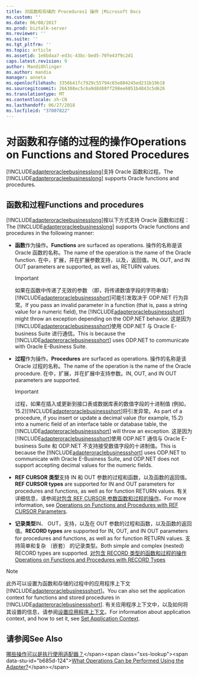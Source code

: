 ```yaml
---
title: 对函数和存储的 Procedures1 操作 |Microsoft Docs
ms.custom: ''
ms.date: 06/08/2017
ms.prod: biztalk-server
ms.reviewer: ''
ms.suite: ''
ms.tgt_pltfrm: ''
ms.topic: article
ms.assetid: 1e6bdaa7-ed3c-43bc-bed5-70fe43f9c2d1
caps.latest.revision: 9
author: MandiOhlinger
ms.author: mandia
manager: anneta
ms.openlocfilehash: 3356b41fc7929c55794c65e804245ed231b19b18
ms.sourcegitcommit: 266308ec5c6a9d8d80ff298ee6051b4843c5d626
ms.translationtype: MT
ms.contentlocale: zh-CN
ms.lasthandoff: 06/27/2018
ms.locfileid: "37007822"
---
```

# <a name="operations-on-functions-and-stored-procedures"></a><span data-ttu-id="b685d-102">对函数和存储的过程的操作</span><span class="sxs-lookup"><span data-stu-id="b685d-102">Operations on Functions and Stored Procedures</span></span>
<span data-ttu-id="b685d-103">[!INCLUDE[adapteroracleebusinesslong](../../includes/adapteroracleebusinesslong-md.md)]支持 Oracle 函数和过程。</span><span class="sxs-lookup"><span data-stu-id="b685d-103">The [!INCLUDE[adapteroracleebusinesslong](../../includes/adapteroracleebusinesslong-md.md)] supports Oracle functions and procedures.</span></span>

## <a name="functions-and-procedures"></a><span data-ttu-id="b685d-104">函数和过程</span><span class="sxs-lookup"><span data-stu-id="b685d-104">Functions and procedures</span></span>

<span data-ttu-id="b685d-105">[!INCLUDE[adapteroracleebusinesslong](../../includes/adapteroracleebusinesslong-md.md)]按以下方式支持 Oracle 函数和过程：</span><span class="sxs-lookup"><span data-stu-id="b685d-105">The [!INCLUDE[adapteroracleebusinesslong](../../includes/adapteroracleebusinesslong-md.md)] supports Oracle functions and procedures in the following manner:</span></span>  
  
- <span data-ttu-id="b685d-106">**函数**作为操作。</span><span class="sxs-lookup"><span data-stu-id="b685d-106">**Functions** are surfaced as operations.</span></span> <span data-ttu-id="b685d-107">操作的名称是该 Oracle 函数的名称。</span><span class="sxs-lookup"><span data-stu-id="b685d-107">The name of the operation is the name of the Oracle function.</span></span> <span data-ttu-id="b685d-108">在中，扩展，并在扩展参数支持，以及，返回值。</span><span class="sxs-lookup"><span data-stu-id="b685d-108">IN, OUT, and IN OUT parameters are supported, as well as, RETURN values.</span></span>  
  
  > [!IMPORTANT]
  >  <span data-ttu-id="b685d-109">如果在函数中传递了无效的参数 （即，将传递数值字段的字符串值）[!INCLUDE[adapteroraclebusinessshort](../../includes/adapteroraclebusinessshort-md.md)]可能引发取决于 ODP.NET 行为异常。</span><span class="sxs-lookup"><span data-stu-id="b685d-109">If you pass an invalid parameter in a function (that is, pass a string value for a numeric field), the [!INCLUDE[adapteroraclebusinessshort](../../includes/adapteroraclebusinessshort-md.md)] might throw an exception depending on the ODP.NET behavior.</span></span> <span data-ttu-id="b685d-110">这是因为[!INCLUDE[adapteroraclebusinessshort](../../includes/adapteroraclebusinessshort-md.md)]使用 ODP.NET 与 Oracle E-business Suite 进行通信。</span><span class="sxs-lookup"><span data-stu-id="b685d-110">This is because the [!INCLUDE[adapteroraclebusinessshort](../../includes/adapteroraclebusinessshort-md.md)] uses ODP.NET to communicate with Oracle E-Business Suite.</span></span>  
  
- <span data-ttu-id="b685d-111">**过程**作为操作。</span><span class="sxs-lookup"><span data-stu-id="b685d-111">**Procedures** are surfaced as operations.</span></span> <span data-ttu-id="b685d-112">操作的名称是该 Oracle 过程的名称。</span><span class="sxs-lookup"><span data-stu-id="b685d-112">The name of the operation is the name of the Oracle procedure.</span></span> <span data-ttu-id="b685d-113">在中，扩展，并在扩展中支持参数。</span><span class="sxs-lookup"><span data-stu-id="b685d-113">IN, OUT, and IN OUT parameters are supported.</span></span>  
  
  > [!IMPORTANT]
  >  <span data-ttu-id="b685d-114">过程，如果在插入或更新到接口表或数据库表的数值字段的十进制值 (例如，15.2)[!INCLUDE[adapteroraclebusinessshort](../../includes/adapteroraclebusinessshort-md.md)]将引发异常。</span><span class="sxs-lookup"><span data-stu-id="b685d-114">As part of a procedure, if you insert or update a decimal value (for example, 15.2) into a numeric field of an interface table or database table, the [!INCLUDE[adapteroraclebusinessshort](../../includes/adapteroraclebusinessshort-md.md)] will throw an exception.</span></span> <span data-ttu-id="b685d-115">这是因为[!INCLUDE[adapteroraclebusinessshort](../../includes/adapteroraclebusinessshort-md.md)]使用 ODP.NET 通信与 Oracle E-business Suite 和 ODP.NET 不支持接受数值字段的十进制值。</span><span class="sxs-lookup"><span data-stu-id="b685d-115">This is because the [!INCLUDE[adapteroraclebusinessshort](../../includes/adapteroraclebusinessshort-md.md)] uses ODP.NET to communicate with Oracle E-Business Suite, and ODP.NET does not support accepting decimal values for the numeric fields.</span></span>  
  
- <span data-ttu-id="b685d-116">**REF CURSOR 类型**支持 IN 和 OUT 参数的过程和函数，以及函数的返回值。</span><span class="sxs-lookup"><span data-stu-id="b685d-116">**REF CURSOR types** are supported for IN and OUT parameters for procedures and functions, as well as for function RETURN values.</span></span> <span data-ttu-id="b685d-117">有关详细信息，请参阅[对包含 REF CURSOR 参数函数和过程的操作](../../adapters-and-accelerators/adapter-oracle-ebs/operations-on-functions-and-procedures-with-ref-cursor-parameters1.md)。</span><span class="sxs-lookup"><span data-stu-id="b685d-117">For more information, see [Operations on Functions and Procedures with REF CURSOR Parameters](../../adapters-and-accelerators/adapter-oracle-ebs/operations-on-functions-and-procedures-with-ref-cursor-parameters1.md).</span></span>  
  
- <span data-ttu-id="b685d-118">**记录类型**IN、 OUT，支持，以及在 OUT 参数的过程和函数，以及函数的返回值。</span><span class="sxs-lookup"><span data-stu-id="b685d-118">**RECORD types** are supported for IN, OUT, and IN OUT parameters for procedures and functions, as well as for function RETURN values.</span></span> <span data-ttu-id="b685d-119">支持简单和复杂 （嵌套） 的记录类型。</span><span class="sxs-lookup"><span data-stu-id="b685d-119">Both simple and complex (nested) RECORD types are supported.</span></span> [<span data-ttu-id="b685d-120">对包含 RECORD 类型的函数和过程的操作</span><span class="sxs-lookup"><span data-stu-id="b685d-120">Operations on Functions and Procedures with RECORD Types</span></span>](../../adapters-and-accelerators/adapter-oracle-ebs/operations-on-functions-and-procedures-with-record-types1.md)  
  
> [!NOTE]
>  <span data-ttu-id="b685d-121">此外可以设置为函数和存储的过程中的应用程序上下文[!INCLUDE[adapteroraclebusinessshort](../../includes/adapteroraclebusinessshort-md.md)]。</span><span class="sxs-lookup"><span data-stu-id="b685d-121">You can also set the application context for functions and stored procedures in [!INCLUDE[adapteroraclebusinessshort](../../includes/adapteroraclebusinessshort-md.md)].</span></span> <span data-ttu-id="b685d-122">有关应用程序上下文中，以及如何将其设置的信息，请参阅[设置应用程序上下文](../../adapters-and-accelerators/adapter-oracle-ebs/set-application-context.md)。</span><span class="sxs-lookup"><span data-stu-id="b685d-122">For information about application context, and how to set it, see [Set Application Context](../../adapters-and-accelerators/adapter-oracle-ebs/set-application-context.md).</span></span>  
  
## <a name="see-also"></a><span data-ttu-id="b685d-123">请参阅</span><span class="sxs-lookup"><span data-stu-id="b685d-123">See Also</span></span>  
 <span data-ttu-id="b685d-124">[哪些操作可以是执行使用适配器？](https://msdn.microsoft.com/library/cc185219(v=bts.10).aspx)</span><span class="sxs-lookup"><span data-stu-id="b685d-124">[What Operations Can be Performed Using the Adapter?](https://msdn.microsoft.com/library/cc185219(v=bts.10).aspx)</span></span>